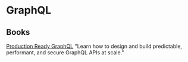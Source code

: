 # GraphQL

## Books

[Production Ready GraphQL](https://book.productionreadygraphql.com/)
"Learn how to design and build predictable, performant, and secure GraphQL APIs at scale."
